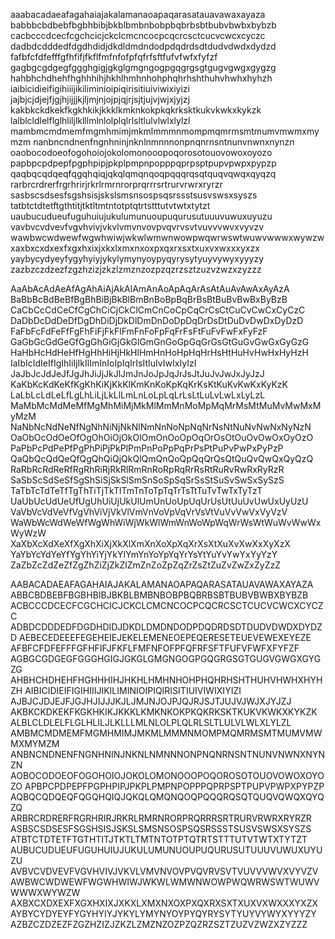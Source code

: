aaabacadaeafagahaiajakalamanaoapaqarasatauavawaxayaza
babbbcbdbebfbgbhbibjbkblbmbnbobpbqbrbsbtbubvbwbxbybzb
cacbcccdcecfcgchcicjckclcmcncocpcqcrcsctcucvcwcxcyczc
dadbdcdddedfdgdhdidjdkdldmdndodpdqdrdsdtdudvdwdxdydzd
fafbfcfdfefffgfhfifjfkflfmfnfofpfqfrfsftfufvfwfxfyfzf
gagbgcgdgegfggghgigjgkglgmgngogpgqgrgsgtgugvgwgxgygzg
hahbhchdhehfhghhhihjhkhlhmhnhohphqhrhshthuhvhwhxhyhzh
iaibicidieifigihiiijikiliminioipiqirisitiuiviwixiyizi
jajbjcjdjejfjgjhjijjjkjljmjnjojpjqjrjsjtjujvjwjxjyjzj
kakbkckdkekfkgkhkikjkkklkmknkokpkqkrksktkukvkwkxkykzk
lalblcldlelflglhliljlklllmlnlolplqlrlsltlulvlwlxlylzl
mambmcmdmemfmgmhmimjmkmlmmmnmompmqmrmsmtmumvmwmxmymzm
nanbncndnenfngnhninjnknlnmnnnonpnqnrnsntnunvnwnxnynzn
oaobocodoeofogohoiojokolomonooopoqorosotouovowoxoyozo
papbpcpdpepfpgphpipjpkplpmpnpopppqprpsptpupvpwpxpypzp
qaqbqcqdqeqfqgqhqiqjqkqlqmqnqoqpqqqrqsqtquqvqwqxqyqzq
rarbrcrdrerfrgrhrirjrkrlrmrnrorprqrrrsrtrurvrwrxryrzr
sasbscsdsesfsgshsisjskslsmsnsospsqsrssstsusvswsxsyszs
tatbtctdtetftgthtitjtktltmtntotptqtrtstttutvtwtxtytzt
uaubucudueufuguhuiujukulumunuoupuqurusutuuuvuwuxuyuzu
vavbvcvdvevfvgvhvivjvkvlvmvnvovpvqvrvsvtvuvvvwvxvyvzv
wawbwcwdwewfwgwhwiwjwkwlwmwnwowpwqwrwswtwuwvwwwxwywzw
xaxbxcxdxexfxgxhxixjxkxlxmxnxoxpxqxrxsxtxuxvxwxxxyxzx
yaybycydyeyfygyhyiyjykylymynyoypyqyrysytyuyvywyxyyyzy
zazbzczdzezfzgzhzizjzkzlzmznzozpzqzrzsztzuzvzwzxzyzzz

AaAbAcAdAeAfAgAhAiAjAkAlAmAnAoApAqArAsAtAuAvAwAxAyAzA
BaBbBcBdBeBfBgBhBiBjBkBlBmBnBoBpBqBrBsBtBuBvBwBxByBzB
CaCbCcCdCeCfCgChCiCjCkClCmCnCoCpCqCrCsCtCuCvCwCxCyCzC
DaDbDcDdDeDfDgDhDiDjDkDlDmDnDoDpDqDrDsDtDuDvDwDxDyDzD
FaFbFcFdFeFfFgFhFiFjFkFlFmFnFoFpFqFrFsFtFuFvFwFxFyFzF
GaGbGcGdGeGfGgGhGiGjGkGlGmGnGoGpGqGrGsGtGuGvGwGxGyGzG
HaHbHcHdHeHfHgHhHiHjHkHlHmHnHoHpHqHrHsHtHuHvHwHxHyHzH
IaIbIcIdIeIfIgIhIiIjIkIlImInIoIpIqIrIsItIuIvIwIxIyIzI
JaJbJcJdJeJfJgJhJiJjJkJlJmJnJoJpJqJrJsJtJuJvJwJxJyJzJ
KaKbKcKdKeKfKgKhKiKjKkKlKmKnKoKpKqKrKsKtKuKvKwKxKyKzK
LaLbLcLdLeLfLgLhLiLjLkLlLmLnLoLpLqLrLsLtLuLvLwLxLyLzL
MaMbMcMdMeMfMgMhMiMjMkMlMmMnMoMpMqMrMsMtMuMvMwMxMyMzM
NaNbNcNdNeNfNgNhNiNjNkNlNmNnNoNpNqNrNsNtNuNvNwNxNyNzN
OaObOcOdOeOfOgOhOiOjOkOlOmOnOoOpOqOrOsOtOuOvOwOxOyOzO
PaPbPcPdPePfPgPhPiPjPkPlPmPnPoPpPqPrPsPtPuPvPwPxPyPzP
QaQbQcQdQeQfQgQhQiQjQkQlQmQnQoQpQqQrQsQtQuQvQwQxQyQzQ
RaRbRcRdReRfRgRhRiRjRkRlRmRnRoRpRqRrRsRtRuRvRwRxRyRzR
SaSbScSdSeSfSgShSiSjSkSlSmSnSoSpSqSrSsStSuSvSwSxSySzS
TaTbTcTdTeTfTgThTiTjTkTlTmTnToTpTqTrTsTtTuTvTwTxTyTzT
UaUbUcUdUeUfUgUhUiUjUkUlUmUnUoUpUqUrUsUtUuUvUwUxUyUzU
VaVbVcVdVeVfVgVhViVjVkVlVmVnVoVpVqVrVsVtVuVvVwVxVyVzV
WaWbWcWdWeWfWgWhWiWjWkWlWmWnWoWpWqWrWsWtWuWvWwWxWyWzW
XaXbXcXdXeXfXgXhXiXjXkXlXmXnXoXpXqXrXsXtXuXvXwXxXyXzX
YaYbYcYdYeYfYgYhYiYjYkYlYmYnYoYpYqYrYsYtYuYvYwYxYyYzY
ZaZbZcZdZeZfZgZhZiZjZkZlZmZnZoZpZqZrZsZtZuZvZwZxZyZzZ

AABACADAEAFAGAHAIAJAKALAMANAOAPAQARASATAUAVAWAXAYAZA
ABBCBDBEBFBGBHBIBJBKBLBMBNBOBPBQBRBSBTBUBVBWBXBYBZB
ACBCCCDCECFCGCHCICJCKCLCMCNCOCPCQCRCSCTCUCVCWCXCYCZC
ADBDCDDDEDFDGDHDIDJDKDLDMDNDODPDQDRDSDTDUDVDWDXDYDZD
AEBECEDEEEFEGEHEIEJEKELEMENEOEPEQERESETEUEVEWEXEYEZE
AFBFCFDFEFFFGFHFIFJFKFLFMFNFOFPFQFRFSFTFUFVFWFXFYFZF
AGBGCGDGEGFGGGHGIGJGKGLGMGNGOGPGQGRGSGTGUGVGWGXGYGZG
AHBHCHDHEHFHGHHHIHJHKHLHMHNHOHPHQHRHSHTHUHVHWHXHYHZH
AIBICIDIEIFIGIHIIIJIKILIMINIOIPIQIRISITIUIVIWIXIYIZI
AJBJCJDJEJFJGJHJIJJJKJLJMJNJOJPJQJRJSJTJUJVJWJXJYJZJ
AKBKCKDKEKFKGKHKIKJKKKLKMKNKOKPKQKRKSKTKUKVKWKXKYKZK
ALBLCLDLELFLGLHLILJLKLLLMLNLOLPLQLRLSLTLULVLWLXLYLZL
AMBMCMDMEMFMGMHMIMJMKMLMMMNMOMPMQMRMSMTMUMVMWMXMYMZM
ANBNCNDNENFNGNHNINJNKNLNMNNNONPNQNRNSNTNUNVNWNXNYNZN
AOBOCODOEOFOGOHOIOJOKOLOMONOOOPOQOROSOTOUOVOWOXOYOZO
APBPCPDPEPFPGPHPIPJPKPLPMPNPOPPPQPRPSPTPUPVPWPXPYPZP
AQBQCQDQEQFQGQHQIQJQKQLQMQNQOQPQQQRQSQTQUQVQWQXQYQZQ
ARBRCRDRERFRGRHRIRJRKRLRMRNRORPRQRRRSRTRURVRWRXRYRZR
ASBSCSDSESFSGSHSISJSKSLSMSNSOSPSQSRSSSTSUSVSWSXSYSZS
ATBTCTDTETFTGTHTITJTKTLTMTNTOTPTQTRTSTTTUTVTWTXTYTZT
AUBUCUDUEUFUGUHUIUJUKULUMUNUOUPUQURUSUTUUUVUWUXUYUZU
AVBVCVDVEVFVGVHVIVJVKVLVMVNVOVPVQVRVSVTVUVVVWVXVYVZV
AWBWCWDWEWFWGWHWIWJWKWLWMWNWOWPWQWRWSWTWUWVWWWXWYWZW
AXBXCXDXEXFXGXHXIXJXKXLXMXNXOXPXQXRXSXTXUXVXWXXXYXZX
AYBYCYDYEYFYGYHYIYJYKYLYMYNYOYPYQYRYSYTYUYVYWYXYYYZY
AZBZCZDZEZFZGZHZIZJZKZLZMZNZOZPZQZRZSZTZUZVZWZXZYZZZ
